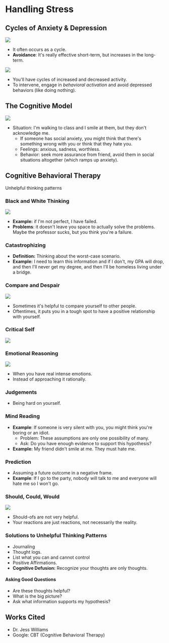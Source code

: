 # Handling Stress

## Cycles of Anxiety & Depression

![](../.gitbook/assets/image%20%28440%29.png)

* It often occurs as a cycle.
* **Avoidance**: It's really effective short-term, but increases in the long-term.

![](../.gitbook/assets/image%20%28438%29.png)

* You'll have cycles of increased and decreased activity.
* To intervene, engage in _behavioral activation_ and avoid depressed behaviors \(like doing nothing\).

## The Cognitive Model

![](../.gitbook/assets/image%20%28436%29.png)

* Situation: I'm walking to class and I smile at them, but they don't acknowledge me.
  * If someone has social anxiety, you might think that there's something wrong with you or think that they hate you.
  * Feelings: anxious, sadness, worthless.
  * Behavior: seek more assurance from friend, avoid them in social situations altogether \(which ramps up anxiety\).

## Cognitive Behavioral Therapy

Unhelpful thinking patterns

### Black and White Thinking

![](../.gitbook/assets/image%20%28437%29.png)

* **Example:** if I'm not perfect, I have failed.
* **Problems**: it doesn't leave you space to actually solve the problems. Maybe the professor sucks, but you think you're a failure. 

### Catastrophizing

* **Definition:** Thinking about the worst-case scenario.
* **Example:** I need to learn this information and if I don't, my GPA will drop, and then I'll never get my degree, and then I'll be homeless living under a bridge.

### Compare and Despair

![](../.gitbook/assets/image%20%28442%29.png)

* Sometimes it's helpful to compare yourself to other people.
* Oftentimes, it puts you in a tough spot to have a positive relationship with yourself.

### Critical Self

![](../.gitbook/assets/image%20%28435%29.png)

### Emotional Reasoning

![](../.gitbook/assets/image%20%28441%29.png)

* When you have real intense emotions.
* Instead of approaching it rationally.

### Judgements

* Being hard on yourself.

### Mind Reading

* **Example**: If someone is very silent with you, you might think you're boring or an idiot.
  * Problem: These assumptions are only one possibility of many.
  * Ask: Do you have enough evidence to support this hypothesis?
* **Example:** My friend didn't smile at me. They must hate me.

### Prediction

* Assuming a future outcome in a negative frame.
* **Example**: If I go to the party, nobody will talk to me and everyone will hate me so I won't go.

### Should, Could, Would

![](../.gitbook/assets/image%20%28439%29.png)

* Should-ofs are not very helpful.
* Your reactions are just reactions, not necessarily the reality.

### Solutions to Unhelpful Thinking Patterns

* Journaling
* Thought logs.
* List what you can and cannot control
* Positive Affirmations.
* **Cognitive Defusion:** Recognize your thoughts are only thoughts.

#### Asking Good Questions

* Are these thoughts helpful?
* What is the big picture?
* Ask what information supports my hypothesis?



## Works Cited

* Dr. Jess Williams
* Google: CBT \(Cognitive Behavioral Therapy\)

